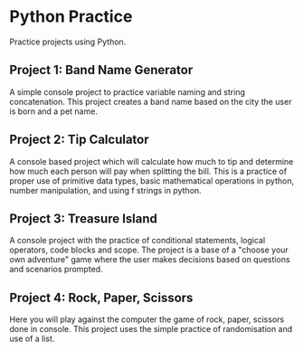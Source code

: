 # Python Practice
Practice projects using Python.

## Project 1:  Band Name Generator
A simple console project to practice variable naming and string concatenation.  This project creates a band name based on the city the user is born and a pet name.

## Project 2:  Tip Calculator
A console based project which will calculate how much to tip and determine how much each person will pay when splitting the bill.  This is a practice of proper use of primitive data types, basic mathematical operations in python, number manipulation, and using f strings in python.

## Project 3:  Treasure Island
A console project with the practice of conditional statements, logical operators, code blocks and scope.  The project is a base of a "choose your own adventure" game where the user makes decisions based on questions and scenarios prompted.

## Project 4:  Rock, Paper, Scissors
Here you will play against the computer the game of rock, paper, scissors done in console.  This project uses the simple practice of randomisation and use of a list.

